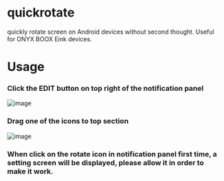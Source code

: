 # quickrotate
quickly rotate screen on Android devices without second thought. Useful for ONYX BOOX Eink devices.

# Usage
### Click the EDIT button on top right of the notification panel
![image](https://user-images.githubusercontent.com/4084738/163710751-9a33d46f-91e9-4160-936b-cf95f8589332.png)

### Drag one of the icons to top section
![image](https://user-images.githubusercontent.com/4084738/163710923-a8023d06-bddd-4c6a-97ea-b3f7e276ca2a.png)

### When click on the **rotate** icon in notification panel first time, a setting screen will be displayed, please allow it in order to make it work.


